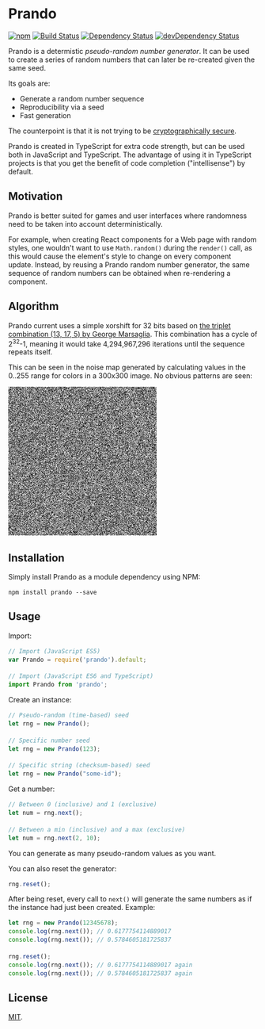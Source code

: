 # Prando

[![npm](https://img.shields.io/npm/v/prando.svg)](https://www.npmjs.com/package/prando)
[![Build Status](https://travis-ci.org/zeh/prando.svg?branch=master)](https://travis-ci.org/zeh/prando)
[![Dependency Status](https://david-dm.org/zeh/prando.svg)](https://david-dm.org/zeh/prando)
[![devDependency Status](https://david-dm.org/zeh/prando/dev-status.svg)](https://david-dm.org/zeh/prando.js#info=devDependencies)

Prando is a determistic *pseudo-random number generator*. It can be used to create a series of random numbers that can later be re-created given the same seed.

Its goals are:

* Generate a random number sequence
* Reproducibility via a seed
* Fast generation

The counterpoint is that it is not trying to be [cryptographically secure](https://en.wikipedia.org/wiki/Cryptographically_secure_pseudorandom_number_generator).

Prando is created in TypeScript for extra code strength, but can be used both in JavaScript and TypeScript. The advantage of using it in TypeScript projects is that you get the benefit of code completion ("intellisense") by default.

## Motivation

Prando is  better suited for games and user interfaces where randomness need to be taken into account deterministically.

For example, when creating React components for a Web page with random styles, one wouldn't want to use `Math.random()` during the `render()` call, as this would cause the element's style to change on every component update. Instead, by reusing a Prando random number generator, the same sequence of random numbers can be obtained when re-rendering a component.


## Algorithm

Prando current uses a simple xorshift for 32 bits based on [the triplet combination (13, 17, 5) by George Marsaglia](http://www.jstatsoft.org/v08/i14/paper). This combination has a cycle of 2<sup>32</sup>-1, meaning it would take 4,294,967,296 iterations until the sequence repeats itself.

This can be seen in the noise map generated by calculating values in the 0..255 range for colors in a 300x300 image. No obvious patterns are seen:

![Noise example](./docs/noise.png)

## Installation

Simply install Prando as a module dependency using NPM:

```shell
npm install prando --save
```

## Usage

Import:

```javascript
// Import (JavaScript ES5)
var Prando = require('prando').default;

// Import (JavaScript ES6 and TypeScript)
import Prando from 'prando';
```

Create an instance:

```javascript
// Pseudo-random (time-based) seed
let rng = new Prando();

// Specific number seed
let rng = new Prando(123);

// Specific string (checksum-based) seed
let rng = new Prando("some-id");
```

Get a number:

```javascript
// Between 0 (inclusive) and 1 (exclusive)
let num = rng.next();

// Between a min (inclusive) and a max (exclusive)
let num = rng.next(2, 10);
```

You can generate as many pseudo-random values as you want.

You can also reset the generator:

```javascript
rng.reset();
```

After being reset, every call to `next()` will generate the same numbers as if the instance had just been created. Example:

```javascript
let rng = new Prando(12345678);
console.log(rng.next()); // 0.6177754114889017
console.log(rng.next()); // 0.5784605181725837

rng.reset();
console.log(rng.next()); // 0.6177754114889017 again
console.log(rng.next()); // 0.5784605181725837 again
```

## License

[MIT](LICENSE.md).
